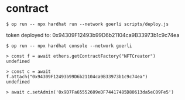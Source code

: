 # contract

```
$ op run -- npx hardhat run --network goerli scripts/deploy.js
```
token deployed to: 0x94309F12493b99D6b21104ca9B33973b1c9c74ea

```
$ op run -- npx hardhat console --network goerli

> const f = await ethers.getContractFactory("NFTCreator")
undefined

> const c = await f.attach("0x94309F12493b99D6b21104ca9B33973b1c9c74ea")
undefined

> await c.setAdmin('0x9D7Fa65552609eDF74417485D80613da5eC09Fe5')
```

